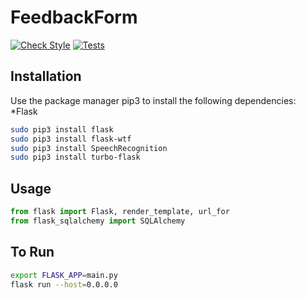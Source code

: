 # FeedbackForm
[![Check Style](https://github.com/jgil325/FeedbackForm/actions/workflows/checkStyle.yml/badge.svg)](https://github.com/jgil325/FeedbackForm/actions/workflows/checkStyle.yml)
[![Tests](https://github.com/jgil325/FeedbackForm/actions/workflows/test.yaml/badge.svg)](https://github.com/jgil325/FeedbackForm/actions/workflows/test.yaml)

## Installation

Use the package manager pip3 to install the following dependencies:
  *Flask

```bash
sudo pip3 install flask
sudo pip3 install flask-wtf
sudo pip3 install SpeechRecognition
sudo pip3 install turbo-flask
```

## Usage

```python
from flask import Flask, render_template, url_for
from flask_sqlalchemy import SQLAlchemy
```

## To Run
```bash
export FLASK_APP=main.py
flask run --host=0.0.0.0
```
